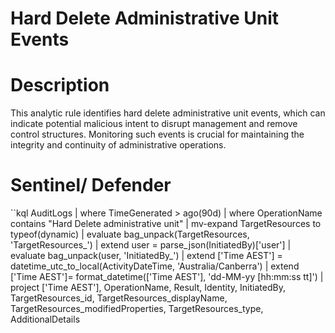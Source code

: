 # Hard Delete Administrative Unit Events

# Description
This analytic rule identifies hard delete administrative unit events, which can indicate potential malicious intent to disrupt management and remove control structures. Monitoring such events is crucial for maintaining the integrity and continuity of administrative operations.

# Sentinel/ Defender
``kql
AuditLogs
| where TimeGenerated > ago(90d)
| where OperationName contains "Hard Delete administrative unit"
| mv-expand TargetResources to typeof(dynamic)
| evaluate bag_unpack(TargetResources, 'TargetResources_')
| extend user = parse_json(InitiatedBy)['user']
| evaluate bag_unpack(user, 'InitiatedBy_')
| extend ['Time AEST'] = datetime_utc_to_local(ActivityDateTime, 'Australia/Canberra')
| extend ['Time AEST']= format_datetime(['Time AEST'], 'dd-MM-yy [hh:mm:ss tt]')
| project
    ['Time AEST'],
    OperationName,
    Result,
    Identity,
    InitiatedBy,
    TargetResources_id,
    TargetResources_displayName,
    TargetResources_modifiedProperties,
    TargetResources_type,
    AdditionalDetails
```
